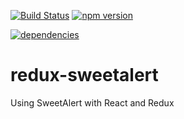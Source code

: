 [![Build Status](https://travis-ci.org/mrstebo/redux-sweetalert.svg?branch=master)](https://travis-ci.org/mrstebo/redux-sweetalert)
[![npm version](https://badge.fury.io/js/redux-sweetalert.svg)](https://badge.fury.io/js/redux-sweetalert)

[![dependencies](https://david-dm.org/mrstebo/redux-sweetalert.svg)](https://david-dm.org/mrstebo/redux-sweetalert)

# redux-sweetalert

Using SweetAlert with React and Redux
